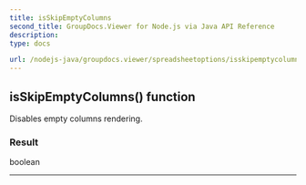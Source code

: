 ```yaml
---
title: isSkipEmptyColumns
second_title: GroupDocs.Viewer for Node.js via Java API Reference
description: 
type: docs

url: /nodejs-java/groupdocs.viewer/spreadsheetoptions/isskipemptycolumns/
---
```


## isSkipEmptyColumns()  function

 Disables empty columns rendering.
 

### Result
boolean


---


